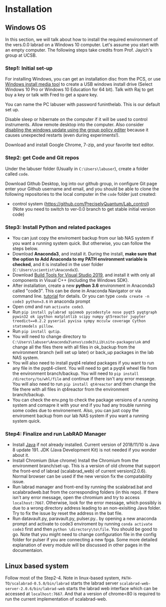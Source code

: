 # Installation

## Windows OS
In this section, we will talk about how to install the required environment of the vers.0.0 labrad on a Windows 10 computer.
Let's assume you start with an empty computer. The following steps take credits from Prof. Jayich's group at UCSB.

### Step1: Initial set-up
For installing Windows, you can get an installation disc from the PCS, or use [Windows install media tool](https://www.microsoft.com/en-us/software-download/windows10) to create a USB windows install drive (Select Windows 10 Pro or Windows 10 Education for 64 bit). Talk with Raj to get buy a key or talk with Fred to get a spare key. 

You can name the PC labuser with password funinthelab. This is our default set up. 

Disable sleep or hibernate on the computer if it will be used to control instruments. Allow remote desktop into the computer. Also consider [disabling the windows update using the group policy editer](https://www.easeus.com/todo-backup-resource/how-to-stop-windows-10-from-automatically-update.html#part2) because it causes unexpected restarts (even during experiments!).

Download and install Google Chrome, 7-zip, and your favorite text editor.

### Step2: get Code and Git repos

Under the labuser folder (Usually in `C:\Users\labuser`), create a folder called `code`.

Download Github Desktop, log into our github group, in configure Git page enter your Github username and email, and you should be able to clone the following repositories to the local computer in the `code` folder just created:
- control system (https://github.com/PreciselyQuantum/Lab_control) (Note you need to switch to ver-0.0 branch to get stable initial version code)

### Step3: Install Python and related packages
* You can just copy the enviroment backup from our lab NAS system if you want a running system quick. But otherwise, you can follow the steps below.
* Download **Anaconda3**, and install it. During the install, **make sure that the option to Add Anaconda to my PATH environment variable is checked**, and it is installed in the user folder (`C:\Users\scientist\Anaconda3`).
* Download [Build Tools for Visual Studio 2019](https://visualstudio.microsoft.com/downloads/#build-tools-for-visual-studio-2019), and install it with only all components in Visual C++ (including the Windows SDK).
* After installation, create a new **python 3.6** environment in Anaconda3 called "code3". This can be done in Anaconda Navigator or via command line. [tutorial](https://conda.io/docs/user-guide/tasks/manage-environments.html) for details. Or you can type `conda create -n code3 python=3.6` in anaconda prompt
* Open cmd and run `activate code3`.
* Run `pip install pylabrad spinmob pycodestyle nose pyqt5 pyqtgraph pywin32 ok ipython matplotlib scipy numpy qt5reactor jupyter treedict==0.2.2 pyserial pyvisa sympy mcculw coverage Cython statsmodels pillow`.
* Run `pip install qutip`.
* You will need to change directory to `C:\Users\labuser\Anaconda3\envs\code3\Lib\site-packages\ok` and change all the files there with all files in ok_backup from the environment branch (will set up later) or back_up packages in the lab NAS system.
* You will also need to install pyqt4 related packages if you want to run any file in the pyqt4-client. You will need to get a pyqt4 wheel file from the environment branch/backup. You will need to `pip install /directory/to/whl/file` and continue if there isn't any error messege. You will also need to run `pip install qt4reactor` and then change the file there with all files in qt4reactor from the environment branch/backup.
* You can check the env.png to check the package versions of a running system and comapre it with your end if you had any trouble running some codes due to environement. Also, you can just copy the enviroment backup from our lab NAS system if you want a running system quick.


### Step4: Finalize and run LabRAD Manager
* Install [Java](https://www.java.com/en/download/) if not already installed. Current version of 2018/11/10 is Java 8 update 191. JDK (Java Development Kit) is not needed if you wonder about it.
* Install Chromium (blue chrome)
Install the Chromium from the environment branch/set-up. This is a version of old chrome that support the front-end of labrad (scalabrad_web) of current version(2.0.6). Normal browser can be used if the new version fix the compatability issue.
* Run labrad manager and front-end by running the scalabrad.bat and scalabradweb.bat from the corresponding folders (in this repo). If there isn't any error message, open the chromium and try to access `localhost:7667`. Otherwise, look for the error message, which possibly is due to a wrong directory address leading to an non-exisiting Java folder. Try to fix the issue by reset the address in the bat file.
* Run datavault.py, paravault.py, pulser.py.. by opening a new anaconda prompt and activate to code3 enviroment by running `conda activate code3` first and then `python \directory\to\file`. You should be good to go. Note that you might need to change configuration file in the config folder for pulser if you are connecting a new fpga. Some more detailed explanation of every module will be discussed in other pages in the documentaion.

## Linux based system
Follow most of the Step2-4. Note in linux-based system, `PATH-TO/scalabrad-0.5.0/bin/labrad` starts the labrad server `scalabrad-web-server-2.0.6/bin/labrad-web` starts the labrad web interface which can be accessed at `localhost:7667`. And that a version of chrome<80 is required to run the current implementation of scalabrad-web.


